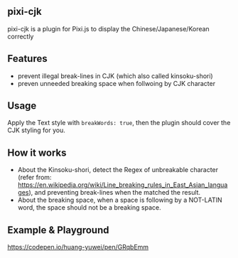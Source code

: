 ## pixi-cjk

pixi-cjk is a plugin for Pixi.js to display the Chinese/Japanese/Korean correctly

## Features

- prevent illegal break-lines in CJK (which also called kinsoku-shori)
- preven unneeded breaking space when follwoing by CJK character

## Usage

Apply the Text style with `breakWords: true`, then the plugin should cover the CJK styling for you.

## How it works

- About the Kinsoku-shori, detect the Regex of unbreakable character (refer from: https://en.wikipedia.org/wiki/Line_breaking_rules_in_East_Asian_languages), and preventing break-lines when the matched the result.
- About the breaking space, when a space is following by a NOT-LATIN word, the space should not be a breaking space.

## Example & Playground

https://codepen.io/huang-yuwei/pen/GRqbEmm
